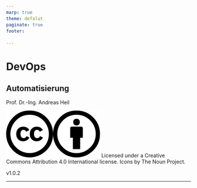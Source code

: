 ```yaml
---
marp: true
theme: defalut
paginate: true
footer: 

---
```


# DevOps 
## Automatisierung
Prof. Dr.-Ing. Andreas Heil

![h:32 CC 4.0](../img/cc.svg)![h:32 CC 4.0](../img/by.svg) Licensed under a Creative Commons Attribution 4.0 International license. Icons by The Noun Project.

v1.0.2

---